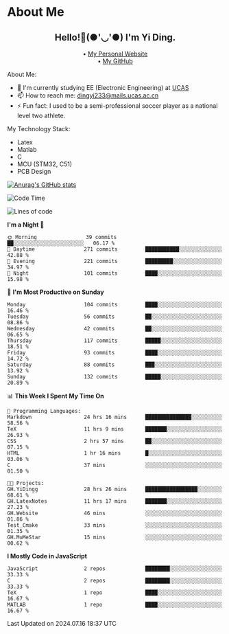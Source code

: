# About Me

<h2 style="text-align:center;"> Hello!👋(●'◡'●) I'm Yi Ding.</h2>

<div style="text-align:center;">
  • <a href="https://yidingg.github.io/YiDingg">My Personal Website</a><br>
  • <a href="https://github.com/YiDingg">My GitHub</a>
</div>

About Me:
- 🔭 I'm currently studying EE (Electronic Engineering) at [UCAS](https://www.ucas.ac.cn/)
- 📫 How to reach me: dingyi233@mails.ucas.ac.cn
- ⚡ Fun fact: I used to be a semi-professional soccer player as a national level two athlete.

My Technology Stack:
- Latex
- Matlab
- C
- MCU (STM32, C51)
- PCB Design

[![Anurag's GitHub stats](https://github-readme-stats.vercel.app/api?username=YiDingg)](https://github.com/anuraghazra/github-readme-stats)

<!--START_SECTION:waka-->
![Code Time](http://img.shields.io/badge/Code%20Time-187%20hrs%2020%20mins-blue)

![Lines of code](https://img.shields.io/badge/From%20Hello%20World%20I%27ve%20Written-491.2%20thousand%20lines%20of%20code-blue)

**I'm a Night 🦉** 

```text
🌞 Morning                39 commits          ██░░░░░░░░░░░░░░░░░░░░░░░   06.17 % 
🌆 Daytime                271 commits         ███████████░░░░░░░░░░░░░░   42.88 % 
🌃 Evening                221 commits         █████████░░░░░░░░░░░░░░░░   34.97 % 
🌙 Night                  101 commits         ████░░░░░░░░░░░░░░░░░░░░░   15.98 % 
```
📅 **I'm Most Productive on Sunday** 

```text
Monday                   104 commits         ████░░░░░░░░░░░░░░░░░░░░░   16.46 % 
Tuesday                  56 commits          ██░░░░░░░░░░░░░░░░░░░░░░░   08.86 % 
Wednesday                42 commits          ██░░░░░░░░░░░░░░░░░░░░░░░   06.65 % 
Thursday                 117 commits         █████░░░░░░░░░░░░░░░░░░░░   18.51 % 
Friday                   93 commits          ████░░░░░░░░░░░░░░░░░░░░░   14.72 % 
Saturday                 88 commits          ███░░░░░░░░░░░░░░░░░░░░░░   13.92 % 
Sunday                   132 commits         █████░░░░░░░░░░░░░░░░░░░░   20.89 % 
```


📊 **This Week I Spent My Time On** 

```text
💬 Programming Languages: 
Markdown                 24 hrs 16 mins      ███████████████░░░░░░░░░░   58.56 % 
TeX                      11 hrs 9 mins       ███████░░░░░░░░░░░░░░░░░░   26.93 % 
CSS                      2 hrs 57 mins       ██░░░░░░░░░░░░░░░░░░░░░░░   07.15 % 
HTML                     1 hr 16 mins        █░░░░░░░░░░░░░░░░░░░░░░░░   03.06 % 
C                        37 mins             ░░░░░░░░░░░░░░░░░░░░░░░░░   01.50 % 

🐱‍💻 Projects: 
GH.YiDingg               28 hrs 26 mins      █████████████████░░░░░░░░   68.61 % 
GH.LatexNotes            11 hrs 17 mins      ███████░░░░░░░░░░░░░░░░░░   27.23 % 
GH.Website               46 mins             ░░░░░░░░░░░░░░░░░░░░░░░░░   01.86 % 
Test_Cmake               33 mins             ░░░░░░░░░░░░░░░░░░░░░░░░░   01.35 % 
GH.MuMeStar              15 mins             ░░░░░░░░░░░░░░░░░░░░░░░░░   00.62 % 
```

**I Mostly Code in JavaScript** 

```text
JavaScript               2 repos             ████████░░░░░░░░░░░░░░░░░   33.33 % 
C                        2 repos             ████████░░░░░░░░░░░░░░░░░   33.33 % 
TeX                      1 repo              ████░░░░░░░░░░░░░░░░░░░░░   16.67 % 
MATLAB                   1 repo              ████░░░░░░░░░░░░░░░░░░░░░   16.67 % 
```




 Last Updated on 2024.07.16 18:37 UTC
<!--END_SECTION:waka-->

